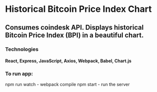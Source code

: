 # Historical Bitcoin Price Index Chart
## Consumes coindesk API. Displays historical Bitcoin Price Index (BPI) in a beautiful chart.

### Technologies
#### React, Express, JavaScript, Axios, Webpack, Babel, Chart.js

### To run app:
npm run watch - webpack compile
npm start - run the server
